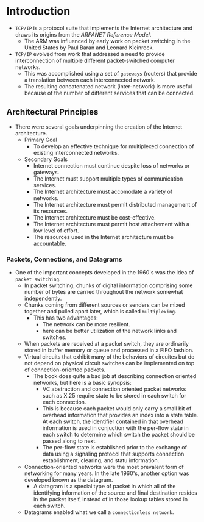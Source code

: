 # Introduction

* `TCP/IP` is a protocol suite that implements the Internet architecture and draws its origins from the _ARPANET Reference Model_.
  * The ARM was influenced by early work on packet switching in the United States by Paul Baran and Leonard Kleinrock.
* `TCP/IP` evolved from work that addressed a need to provide interconnection of multiple different packet-switched computer networks.
  * This was accomplished using a set of `gateways` (routers) that provide a translation between each interconnected network.
  * The resulting concatenated network (inter-network) is more useful because of the number of different services that can be connected.

## Architectural Principles
* There were several goals underpinning the creation of the Internet architecture.
  * Primary Goal
    * To develop an effective technique for multiplexed connection of existing interconnected networks.
  * Secondary Goals
    * Internet connection must continue despite loss of networks or gateways.
    * The Internet must support multiple types of communication services.
    * The Internet architecture must accomodate a variety of networks.
    * The Internet architecture must permit distributed management of its resources.
    * The Internet architecture must be cost-effective.
    * The Internet architecture must permit host attachement with a low level of effort.
    * The resources used in the Internet architecture must be accountable.

### Packets, Connections, and Datagrams
* One of the important concepts developed in the 1960's was the idea of `packet switching`.
  * In packet switching, chunks of digital information comprising some number of bytes are carried throughout the network somewhat independently.
  * Chunks coming from different sources or senders can be mixed together and pulled apart later, which is called `multiplexing`.
    * This has two advantages:
      * The network can be more resilient.
      * here can be better utilization of the network links and switches.
  * When packets are received at a packet switch, they are ordinarily stored in buffer memory or queue and processed in a FIFO fashion.
  * Virtual circuits that exhibit many of the behaviors of circuites but do not depend on physical circuit switches can be implemented on top of connection-oriented packets.
    * The book does quite a bad job at describing connection oriented networks, but here is a basic synopsis:
      * VC abstraction and connection oriented packet networks such as X.25 require state to be stored in each switch for each connection.
      * This is because each packet would only carry a small bit of overhead information that provides an index into a state table. At each switch, the identifier contained in that overhead information is used in conjuction with the per-flow state in each switch to determine which switch the packet should be passed along to next.
      * The per-flow state is established prior to the exchange of data using a signaling protocol that supports connection establishment, clearing, and statu information.
  * Connection-oriented networks were the most prevalent form of networking for many years. In the late 1960's, another option was developed known as the datagram.
    * A datagram is a special type of packet in which all of the identifying information of the source and final destination resides in the packet itself, instead of in those lookup tables stored in each switch.
  * Datagrams enabled what we call a `connectionless network`.
